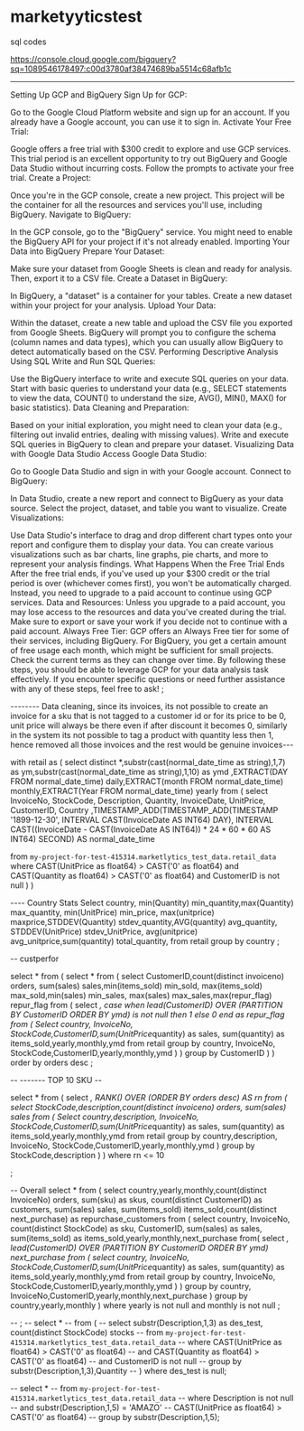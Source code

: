 # marketyyticstest
sql codes


https://console.cloud.google.com/bigquery?sq=1089546178497:c00d3780af38474689ba5514c68afb1c

-------------------------
Setting Up GCP and BigQuery
Sign Up for GCP:

Go to the Google Cloud Platform website and sign up for an account. If you already have a Google account, you can use it to sign in.
Activate Your Free Trial:

Google offers a free trial with $300 credit to explore and use GCP services. This trial period is an excellent opportunity to try out BigQuery and Google Data Studio without incurring costs. Follow the prompts to activate your free trial.
Create a Project:

Once you're in the GCP console, create a new project. This project will be the container for all the resources and services you'll use, including BigQuery.
Navigate to BigQuery:

In the GCP console, go to the "BigQuery" service. You might need to enable the BigQuery API for your project if it's not already enabled.
Importing Your Data into BigQuery
Prepare Your Dataset:

Make sure your dataset from Google Sheets is clean and ready for analysis. Then, export it to a CSV file.
Create a Dataset in BigQuery:

In BigQuery, a "dataset" is a container for your tables. Create a new dataset within your project for your analysis.
Upload Your Data:

Within the dataset, create a new table and upload the CSV file you exported from Google Sheets. BigQuery will prompt you to configure the schema (column names and data types), which you can usually allow BigQuery to detect automatically based on the CSV.
Performing Descriptive Analysis Using SQL
Write and Run SQL Queries:

Use the BigQuery interface to write and execute SQL queries on your data. Start with basic queries to understand your data (e.g., SELECT statements to view the data, COUNT() to understand the size, AVG(), MIN(), MAX() for basic statistics).
Data Cleaning and Preparation:

Based on your initial exploration, you might need to clean your data (e.g., filtering out invalid entries, dealing with missing values). Write and execute SQL queries in BigQuery to clean and prepare your dataset.
Visualizing Data with Google Data Studio
Access Google Data Studio:

Go to Google Data Studio and sign in with your Google account.
Connect to BigQuery:

In Data Studio, create a new report and connect to BigQuery as your data source. Select the project, dataset, and table you want to visualize.
Create Visualizations:

Use Data Studio's interface to drag and drop different chart types onto your report and configure them to display your data. You can create various visualizations such as bar charts, line graphs, pie charts, and more to represent your analysis findings.
What Happens When the Free Trial Ends
After the free trial ends, if you've used up your $300 credit or the trial period is over (whichever comes first), you won't be automatically charged. Instead, you need to upgrade to a paid account to continue using GCP services.
Data and Resources: Unless you upgrade to a paid account, you may lose access to the resources and data you've created during the trial. Make sure to export or save your work if you decide not to continue with a paid account.
Always Free Tier: GCP offers an Always Free tier for some of their services, including BigQuery. For BigQuery, you get a certain amount of free usage each month, which might be sufficient for small projects. Check the current terms as they can change over time.
By following these steps, you should be able to leverage GCP for your data analysis task effectively. If you encounter specific questions or need further assistance with any of these steps, feel free to ask!
;



-------- Data cleaning, since its invoices, its not possible to create an invoice for a sku that is not tagged to a customer id or for its price to be 0, unit price will always be there even if after discount it becomes 0, similarly in the system its not possible to tag a product with quantity less then 1, hence removed all those invoices and the rest would be genuine invoices---

 with retail as
 ( 
  select distinct *,substr(cast(normal_date_time as string),1,7) as ym,substr(cast(normal_date_time as string),1,10) as ymd
  ,EXTRACT(DAY FROM normal_date_time) daily,EXTRACT(month FROM normal_date_time) monthly,EXTRACT(Year FROM normal_date_time) yearly
  from
  (
  select InvoiceNo,	StockCode,	Description,	Quantity,	InvoiceDate,	UnitPrice,	CustomerID,	Country
  ,TIMESTAMP_ADD(TIMESTAMP_ADD(TIMESTAMP '1899-12-30', INTERVAL CAST(InvoiceDate AS INT64) DAY), INTERVAL CAST((InvoiceDate - CAST(InvoiceDate AS INT64)) * 24 * 60 * 60 AS INT64) SECOND) AS normal_date_time

 from `my-project-for-test-415314.marketlytics_test_data.retail_data`
 where CAST(UnitPrice as float64) > CAST('0' as float64)
 and CAST(Quantity as float64) > CAST('0' as float64) 
 and CustomerID is not null
 )
 )

---- Country Stats
Select country, min(Quantity) min_quantity,max(Quantity) max_quantity, min(UnitPrice) min_price, max(unitprice) maxprice,STDDEV(Quantity) stdev_quantity,AVG(quantity) avg_quantity, STDDEV(UnitPrice) stdev_UnitPrice, avg(unitprice) avg_unitprice,sum(quantity) total_quantity, 
from retail
group by country
;

-- custperfor

select *
from (
select *
from (
select CustomerID,count(distinct invoiceno) orders, sum(sales) sales,min(items_sold) min_sold, max(items_sold) max_sold,min(sales) min_sales, max(sales) max_sales,max(repur_flag) repur_flag
from (
  select *, case when lead(CustomerID) OVER (PARTITION BY CustomerID ORDER BY ymd) is not null then 1 else 0 end as repur_flag
from (
Select country, InvoiceNo,	StockCode,CustomerID,sum(UnitPrice*quantity) as sales, sum(quantity) as items_sold,yearly,monthly,ymd
from retail
group by country, InvoiceNo,	StockCode,CustomerID,yearly,monthly,ymd
)
)
group by CustomerID
)
)
order by orders desc
;


-- ------- TOP 10 SKU --

select *
from (
select *, RANK() OVER (ORDER BY orders desc) AS rn
from (
select StockCode,description,count(distinct invoiceno) orders, sum(sales) sales
from (
Select country,description, InvoiceNo,	StockCode,CustomerID,sum(UnitPrice*quantity) as sales, sum(quantity) as items_sold,yearly,monthly,ymd
from retail
group by country,description, InvoiceNo,	StockCode,CustomerID,yearly,monthly,ymd
)
group by StockCode,description
)
)
where rn <= 10

;

-- Overall 
select *
from (
select country,yearly,monthly,count(distinct InvoiceNo) orders, sum(sku) as skus, count(distinct CustomerID) as customers, sum(sales) sales, sum(items_sold) items_sold,count(distinct next_purchase) as repurchase_customers
from
(
select country, InvoiceNo, count(distinct StockCode) as sku, CustomerID, sum(sales) as sales, sum(items_sold) as items_sold,yearly,monthly,next_purchase
from(
  select *, lead(CustomerID) OVER (PARTITION BY CustomerID ORDER BY ymd) next_purchase
from 
(
 select country, InvoiceNo,	StockCode,CustomerID,sum(UnitPrice*quantity) as sales, sum(quantity) as items_sold,yearly,monthly,ymd
 from retail
 group by country, InvoiceNo,	StockCode,CustomerID,yearly,monthly,ymd
)
)
group by country, InvoiceNo,CustomerID,yearly,monthly,next_purchase
)
group by country,yearly,monthly
)
where yearly is not null
and monthly is not null
;



-- ;
-- select *
-- from (
--  select substr(Description,1,3) as des_test, count(distinct StockCode) stocks
--  from `my-project-for-test-415314.marketlytics_test_data.retail_data`
--  where CAST(UnitPrice as float64) > CAST('0' as float64)
--  and CAST(Quantity as float64) > CAST('0' as float64) 
--  and CustomerID is not null
--  group by substr(Description,1,3),Quantity
--  ) where des_test is null;

--  select * 
--  from `my-project-for-test-415314.marketlytics_test_data.retail_data`
--  where Description is not null
--  and substr(Description,1,5) = 'AMAZO'
--  CAST(UnitPrice as float64) > CAST('0' as float64) 
--  group by substr(Description,1,5);
